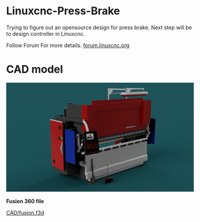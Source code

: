 # Linuxcnc-Press-Brake
Trying to figure out an opensource design for press brake. Next step will be to design controller in Linuxcnc.

Follow Forum For more details.
[forum.linuxcnc.org](https://forum.linuxcnc.org/51-ot-posts/40271-linuxcnc-press-brake-open-source?start=0)

# CAD model
![alt text](https://github.com/hardwork-machines/Linuxcnc-Press-Brake/blob/main/renders/press%20brake%20v4.png)

__Fusion 360 file__

[CAD/fusion.f3d](https://github.com/hardwork-machines/Linuxcnc-Press-Brake/blob/main/CAD/fusion360.f3d)



